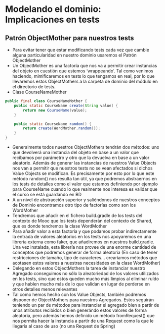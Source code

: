 # Modelando el dominio: Implicaciones en tests

## Patrón ObjectMother para nuestros tests

* Para evitar tener que estar modificando tests cada vez que cambie alguna particularidad en nuestro dominio usaremos el Patrón ObjectMother
* Un ObjectMother es una factoría que nos va a permitir crear instancias del objeto en cuestión que estemos ‘wrappeando’. Tal como venimos haciendo, mimificaremos en tests lo que tengamos en real, por lo que llevaremos estos ObjectMothers a la carpeta de dominio del módulo en el directorio de tests.
* Clase CourseNameMother

```java
public final class CourseNameMother {
    public static CourseName create(String value) {
        return new CourseName(value);
    }

    public static CourseName random() {
        return create(WordMother.random());
    }
}
```

* Generalmente todos nuestros ObjectMothers tendrán dos métodos: uno que devolverá una instancia del objeto en base a un valor que recibamos por parámetro y otro que la devuelva en base a un valor aleatorio. Además de generar las instancias de nuestros Value Objects nos van a permitir que nuestros tests no se vean afectados si dichos Value Objects se modifican. Es precisamente por esto por lo que este método random() nos resulta tan útil, ya que podremos abstraernos en los tests de detalles como el valor que estamos definiendo por ejemplo para CourseName cuando lo que realmente nos interesa es validar que el curso se está guardando en BD
* A un nivel de abstracción superior y saliéndonos de nuestros conceptos de Dominio encontramos otro tipo de factorías como son los WordMother
* Tendremos que añadir en el fichero build.gradle de los tests del contexto de Mooc que los tests dependerán del contexto de Shared, que es donde tendremos la clase WordMother
* Para añadir valor a esta factoría y que podamos probar indirectamente la entrada de valores aleatorios en los tests nos apoyaremos en una librería externa como faker, que añadiremos en nuestros build.gradle. Una vez instalada, esta librería nos provee de una enorme cantidad de conceptos que podremos generar de forma aleatoria (En caso de tener restricciones de tamaño, tipo de caracteres… crearíamos métodos que acotasen estos valores a nuestras necesidades en la clase WordMother)
* Delegando en estos ObjectMothers la tarea de instanciar nuestro Agregado conseguimos no sólo la aleatoriedad de los valores utilizados en los tests, sino que estos queden mucho más limpios al eliminar ruído y que hablen mucho más de lo que validan en lugar de perderse en otros detalles menos relevantes
* Tal como hemos hecho con los Value Objects, también podremos disponer de ObjectMothers para nuestros Agregados. Estos seguirán teniendo un par de métodos para instanciar el agregado bien a partir de unos atributos recibidos o bien generándo estos valores de forma aleatoria, pero además hemos definido un método fromRequest() que nos permita hacer la instancia a partir de una Request como la que le llegaría al caso de uso (no una Request de Spring)

